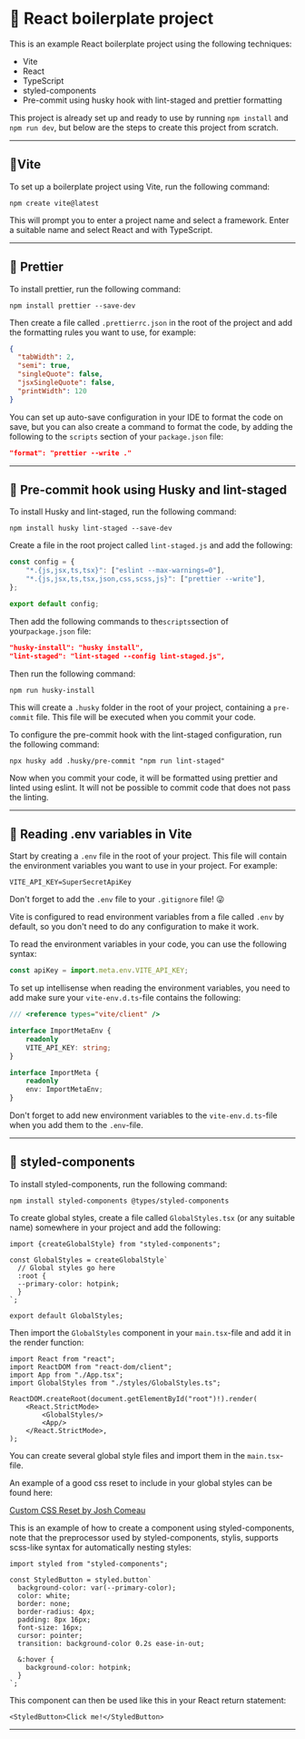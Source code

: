 # 📝 React boilerplate project

This is an example React boilerplate project using the following techniques:

- Vite
- React
- TypeScript
- styled-components
- Pre-commit using husky hook with lint-staged and prettier formatting

This project is already set up and ready to use by running `npm install` and `npm run dev`, but below are the steps to
create this project from scratch.

---

## 🌸Vite

To set up a boilerplate project using Vite, run the following command:

`npm create vite@latest`

This will prompt you to enter a project name and select a framework. Enter a suitable name and select React and with
TypeScript.

---

## 🌸 Prettier

To install prettier, run the following command:

`npm install prettier --save-dev`

Then create a file called `.prettierrc.json` in the root of the project and add the formatting rules you want to use,
for example:

```json
{
  "tabWidth": 2,
  "semi": true,
  "singleQuote": false,
  "jsxSingleQuote": false,
  "printWidth": 120
}
```

You can set up auto-save configuration in your IDE to format the code on save, but you can also create a command to
format the code, by adding the following to the `scripts` section of your `package.json` file:

```json
"format": "prettier --write ."
```

---

## 🌸 Pre-commit hook using Husky and lint-staged

To install Husky and lint-staged, run the following command:

`npm install husky lint-staged --save-dev`

Create a file in the root project called `lint-staged.js` and add the following:

```javascript
const config = {
	"*.{js,jsx,ts,tsx}": ["eslint --max-warnings=0"],
	"*.{js,jsx,ts,tsx,json,css,scss,js}": ["prettier --write"],
};

export default config;
```

Then add the following commands to the`scripts`section of your`package.json` file:

```json
"husky-install": "husky install",
"lint-staged": "lint-staged --config lint-staged.js",
```

Then run the following command:

`npm run husky-install`

This will create a `.husky` folder in the root of your project, containing a `pre-commit` file. This file will be
executed when you commit your code.

To configure the pre-commit hook with the lint-staged configuration, run the following command:

`npx husky add .husky/pre-commit "npm run lint-staged"`

Now when you commit your code, it will be formatted using prettier and linted using eslint. It will not be possible to
commit code that does not pass the linting.

---

## 🌸 Reading .env variables in Vite

Start by creating a `.env` file in the root of your project. This file will contain the environment variables you want
to use in your project. For example:

```
VITE_API_KEY=SuperSecretApiKey
```

Don't forget to add the `.env` file to your `.gitignore` file! 😜

Vite is configured to read environment variables from a file called `.env` by default, so you don't need to do any
configuration to make it work.

To read the environment variables in your code, you can use the following syntax:

```javascript
const apiKey = import.meta.env.VITE_API_KEY;
```

To set up intellisense when reading the environment variables, you need to add make sure your `vite-env.d.ts`-file
contains the following:

```typescript
/// <reference types="vite/client" />

interface ImportMetaEnv {
    readonly
    VITE_API_KEY: string;
}

interface ImportMeta {
    readonly
    env: ImportMetaEnv;
}
```

Don't forget to add new environment variables to the `vite-env.d.ts`-file when you add them to the `.env`-file.

---

## 🌸 styled-components

To install styled-components, run the following command:

`npm install styled-components @types/styled-components`

To create global styles, create a file called `GlobalStyles.tsx` (or any suitable name) somewhere in your project and
add the following:

```tsx
import {createGlobalStyle} from "styled-components";

const GlobalStyles = createGlobalStyle`
  // Global styles go here
  :root {
  --primary-color: hotpink;
  }
`;

export default GlobalStyles;
```

Then import the `GlobalStyles` component in your `main.tsx`-file and add it in the render function:

```tsx
import React from "react";
import ReactDOM from "react-dom/client";
import App from "./App.tsx";
import GlobalStyles from "./styles/GlobalStyles.ts";

ReactDOM.createRoot(document.getElementById("root")!).render(
    <React.StrictMode>
        <GlobalStyles/>
        <App/>
    </React.StrictMode>,
);
```

You can create several global style files and import them in the `main.tsx`-file.

An example of a good css reset to include in your global styles can be found here:

[Custom CSS Reset by Josh Comeau](https://www.joshwcomeau.com/css/custom-css-reset/)

This is an example of how to create a component using styled-components, note that the preprocessor used by
styled-components, stylis, supports scss-like syntax for automatically nesting styles:

```tsx
import styled from "styled-components";

const StyledButton = styled.button`
  background-color: var(--primary-color);
  color: white;
  border: none;
  border-radius: 4px;
  padding: 8px 16px;
  font-size: 16px;
  cursor: pointer;
  transition: background-color 0.2s ease-in-out;

  &:hover {
    background-color: hotpink;
  }
`;
```

This component can then be used like this in your React return statement:

```tsx
<StyledButton>Click me!</StyledButton>
```

---

